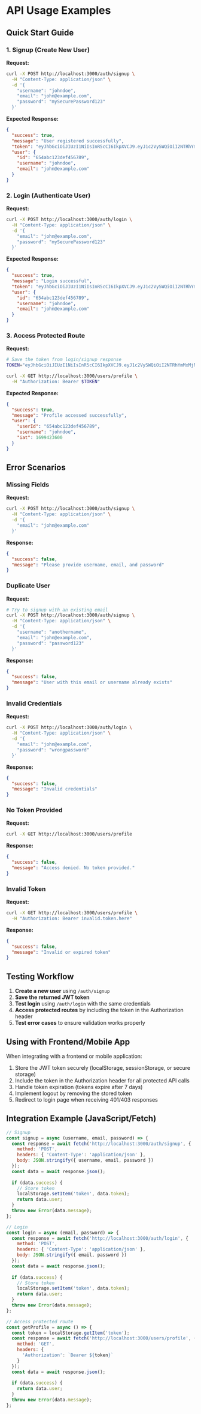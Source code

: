 # API Usage Examples

## Quick Start Guide

### 1. Signup (Create New User)

**Request:**
```bash
curl -X POST http://localhost:3000/auth/signup \
  -H "Content-Type: application/json" \
  -d '{
    "username": "johndoe",
    "email": "john@example.com",
    "password": "mySecurePassword123"
  }'
```

**Expected Response:**
```json
{
  "success": true,
  "message": "User registered successfully",
  "token": "eyJhbGciOiJIUzI1NiIsInR5cCI6IkpXVCJ9.eyJ1c2VySWQiOiI2NTRhYmMxMjNkZWY0NTY3ODkiLCJ1c2VybmFtZSI6ImpvaG5kb2UiLCJpYXQiOjE2OTk0MjM2MDB9.xyz",
  "user": {
    "id": "654abc123def456789",
    "username": "johndoe",
    "email": "john@example.com"
  }
}
```

### 2. Login (Authenticate User)

**Request:**
```bash
curl -X POST http://localhost:3000/auth/login \
  -H "Content-Type: application/json" \
  -d '{
    "email": "john@example.com",
    "password": "mySecurePassword123"
  }'
```

**Expected Response:**
```json
{
  "success": true,
  "message": "Login successful",
  "token": "eyJhbGciOiJIUzI1NiIsInR5cCI6IkpXVCJ9.eyJ1c2VySWQiOiI2NTRhYmMxMjNkZWY0NTY3ODkiLCJ1c2VybmFtZSI6ImpvaG5kb2UiLCJpYXQiOjE2OTk0MjM2MDB9.xyz",
  "user": {
    "id": "654abc123def456789",
    "username": "johndoe",
    "email": "john@example.com"
  }
}
```

### 3. Access Protected Route

**Request:**
```bash
# Save the token from login/signup response
TOKEN="eyJhbGciOiJIUzI1NiIsInR5cCI6IkpXVCJ9.eyJ1c2VySWQiOiI2NTRhYmMxMjNkZWY0NTY3ODkiLCJ1c2VybmFtZSI6ImpvaG5kb2UiLCJpYXQiOjE2OTk0MjM2MDB9.xyz"

curl -X GET http://localhost:3000/users/profile \
  -H "Authorization: Bearer $TOKEN"
```

**Expected Response:**
```json
{
  "success": true,
  "message": "Profile accessed successfully",
  "user": {
    "userId": "654abc123def456789",
    "username": "johndoe",
    "iat": 1699423600
  }
}
```

## Error Scenarios

### Missing Fields

**Request:**
```bash
curl -X POST http://localhost:3000/auth/signup \
  -H "Content-Type: application/json" \
  -d '{
    "email": "john@example.com"
  }'
```

**Response:**
```json
{
  "success": false,
  "message": "Please provide username, email, and password"
}
```

### Duplicate User

**Request:**
```bash
# Try to signup with an existing email
curl -X POST http://localhost:3000/auth/signup \
  -H "Content-Type: application/json" \
  -d '{
    "username": "anothername",
    "email": "john@example.com",
    "password": "password123"
  }'
```

**Response:**
```json
{
  "success": false,
  "message": "User with this email or username already exists"
}
```

### Invalid Credentials

**Request:**
```bash
curl -X POST http://localhost:3000/auth/login \
  -H "Content-Type: application/json" \
  -d '{
    "email": "john@example.com",
    "password": "wrongpassword"
  }'
```

**Response:**
```json
{
  "success": false,
  "message": "Invalid credentials"
}
```

### No Token Provided

**Request:**
```bash
curl -X GET http://localhost:3000/users/profile
```

**Response:**
```json
{
  "success": false,
  "message": "Access denied. No token provided."
}
```

### Invalid Token

**Request:**
```bash
curl -X GET http://localhost:3000/users/profile \
  -H "Authorization: Bearer invalid.token.here"
```

**Response:**
```json
{
  "success": false,
  "message": "Invalid or expired token"
}
```

## Testing Workflow

1. **Create a new user** using `/auth/signup`
2. **Save the returned JWT token**
3. **Test login** using `/auth/login` with the same credentials
4. **Access protected routes** by including the token in the Authorization header
5. **Test error cases** to ensure validation works properly

## Using with Frontend/Mobile App

When integrating with a frontend or mobile application:

1. Store the JWT token securely (localStorage, sessionStorage, or secure storage)
2. Include the token in the Authorization header for all protected API calls
3. Handle token expiration (tokens expire after 7 days)
4. Implement logout by removing the stored token
5. Redirect to login page when receiving 401/403 responses

## Integration Example (JavaScript/Fetch)

```javascript
// Signup
const signup = async (username, email, password) => {
  const response = await fetch('http://localhost:3000/auth/signup', {
    method: 'POST',
    headers: { 'Content-Type': 'application/json' },
    body: JSON.stringify({ username, email, password })
  });
  const data = await response.json();
  
  if (data.success) {
    // Store token
    localStorage.setItem('token', data.token);
    return data.user;
  }
  throw new Error(data.message);
};

// Login
const login = async (email, password) => {
  const response = await fetch('http://localhost:3000/auth/login', {
    method: 'POST',
    headers: { 'Content-Type': 'application/json' },
    body: JSON.stringify({ email, password })
  });
  const data = await response.json();
  
  if (data.success) {
    // Store token
    localStorage.setItem('token', data.token);
    return data.user;
  }
  throw new Error(data.message);
};

// Access protected route
const getProfile = async () => {
  const token = localStorage.getItem('token');
  const response = await fetch('http://localhost:3000/users/profile', {
    method: 'GET',
    headers: { 
      'Authorization': `Bearer ${token}`
    }
  });
  const data = await response.json();
  
  if (data.success) {
    return data.user;
  }
  throw new Error(data.message);
};
```
